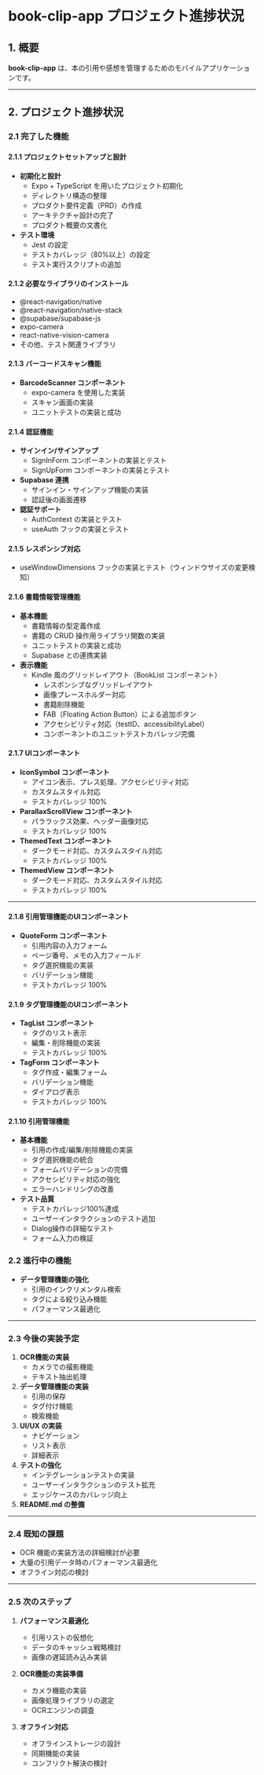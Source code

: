 # book-clip-app プロジェクト進捗状況

## 1. 概要
**book-clip-app** は、本の引用や感想を管理するためのモバイルアプリケーションです。

---

## 2. プロジェクト進捗状況

### 2.1 完了した機能

#### 2.1.1 プロジェクトセットアップと設計
- **初期化と設計**
  - Expo + TypeScript を用いたプロジェクト初期化
  - ディレクトリ構造の整理
  - プロダクト要件定義（PRD）の作成
  - アーキテクチャ設計の完了
  - プロダクト概要の文書化
- **テスト環境**
  - Jest の設定
  - テストカバレッジ（80%以上）の設定
  - テスト実行スクリプトの追加

#### 2.1.2 必要なライブラリのインストール
- @react-navigation/native
- @react-navigation/native-stack
- @supabase/supabase-js
- expo-camera
- react-native-vision-camera
- その他、テスト関連ライブラリ

#### 2.1.3 バーコードスキャン機能
- **BarcodeScanner コンポーネント**
  - expo-camera を使用した実装
  - スキャン画面の実装
  - ユニットテストの実装と成功

#### 2.1.4 認証機能
- **サインイン/サインアップ**
  - SignInForm コンポーネントの実装とテスト
  - SignUpForm コンポーネントの実装とテスト
- **Supabase 連携**
  - サインイン・サインアップ機能の実装
  - 認証後の画面遷移
- **認証サポート**
  - AuthContext の実装とテスト
  - useAuth フックの実装とテスト

#### 2.1.5 レスポンシブ対応
- useWindowDimensions フックの実装とテスト（ウィンドウサイズの変更検知）

#### 2.1.6 書籍情報管理機能
- **基本機能**
  - 書籍情報の型定義作成
  - 書籍の CRUD 操作用ライブラリ関数の実装
  - ユニットテストの実装と成功
  - Supabase との連携実装
- **表示機能**
  - Kindle 風のグリッドレイアウト（BookList コンポーネント）
    - レスポンシブなグリッドレイアウト
    - 画像プレースホルダー対応
    - 書籍削除機能
    - FAB（Floating Action Button）による追加ボタン
    - アクセシビリティ対応（testID、accessibilityLabel）
    - コンポーネントのユニットテストカバレッジ完備

#### 2.1.7 UIコンポーネント
- **IconSymbol コンポーネント**
  - アイコン表示、プレス処理、アクセシビリティ対応
  - カスタムスタイル対応
  - テストカバレッジ 100%
- **ParallaxScrollView コンポーネント**
  - パララックス効果、ヘッダー画像対応
  - テストカバレッジ 100%
- **ThemedText コンポーネント**
  - ダークモード対応、カスタムスタイル対応
  - テストカバレッジ 100%
- **ThemedView コンポーネント**
  - ダークモード対応、カスタムスタイル対応
  - テストカバレッジ 100%

---

#### 2.1.8 引用管理機能のUIコンポーネント
- **QuoteForm コンポーネント**
  - 引用内容の入力フォーム
  - ページ番号、メモの入力フィールド
  - タグ選択機能の実装
  - バリデーション機能
  - テストカバレッジ 100%

#### 2.1.9 タグ管理機能のUIコンポーネント
- **TagList コンポーネント**
  - タグのリスト表示
  - 編集・削除機能の実装
  - テストカバレッジ 100%
- **TagForm コンポーネント**
  - タグ作成・編集フォーム
  - バリデーション機能
  - ダイアログ表示
  - テストカバレッジ 100%

#### 2.1.10 引用管理機能
- **基本機能**
  - 引用の作成/編集/削除機能の実装
  - タグ選択機能の統合
  - フォームバリデーションの完備
  - アクセシビリティ対応の強化
  - エラーハンドリングの改善
- **テスト品質**
  - テストカバレッジ100%達成
  - ユーザーインタラクションのテスト追加
  - Dialog操作の詳細なテスト
  - フォーム入力の検証

### 2.2 進行中の機能
- **データ管理機能の強化**
  - 引用のインクリメンタル検索
  - タグによる絞り込み機能
  - パフォーマンス最適化
---

### 2.3 今後の実装予定
1. **OCR機能の実装**
   - カメラでの撮影機能
   - テキスト抽出処理
2. **データ管理機能の実装**
   - 引用の保存
   - タグ付け機能
   - 検索機能
3. **UI/UX の実装**
   - ナビゲーション
   - リスト表示
   - 詳細表示
4. **テストの強化**
   - インテグレーションテストの実装
   - ユーザーインタラクションのテスト拡充
   - エッジケースのカバレッジ向上
5. **README.md の整備**

---

### 2.4 既知の課題
- OCR 機能の実装方法の詳細検討が必要
- 大量の引用データ時のパフォーマンス最適化
- オフライン対応の検討

---

### 2.5 次のステップ
1. **パフォーマンス最適化**
   - 引用リストの仮想化
   - データのキャッシュ戦略検討
   - 画像の遅延読み込み実装

2. **OCR機能の実装準備**
   - カメラ機能の実装
   - 画像処理ライブラリの選定
   - OCRエンジンの調査

3. **オフライン対応**
   - オフラインストレージの設計
   - 同期機能の実装
   - コンフリクト解決の検討
